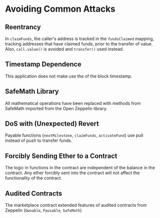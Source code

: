 # Avoiding Common Attacks

## Reentrancy

In `claimFunds`, the caller's address is tracked in the `fundsClaimed` mapping, tracking addresses that have claimed funds, prior to the transfer of value. Also, `call.value()` is avoided and `transfer()` used instead.

## Timestamp Dependence

This application does not make use the of the block timestamp.

## SafeMath Library

All mathematical operations have been replaced with methods from SafeMath imported from the Open Zeppelin library.

## DoS with (Unexpected) Revert

Payable functions (`nextMilestone`, `claimFunds`, `activateFund`) use pull instead of push to transfer funds.

## Forcibly Sending Ether to a Contract

The logic in functions in the contract are independent of the balance in the contract. Any ether forcibly sent into the contract will not affect the functionality of the contract.

## Audited Contracts

The marketplace contract extended features of audited contracts from Zeppelin (`Ownable`, `Pausable`, `SafeMath`)

